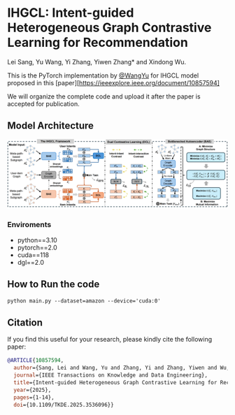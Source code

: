 # IHGCL: Intent-guided Heterogeneous Graph Contrastive Learning for Recommendation
Lei Sang, Yu Wang, Yi Zhang, Yiwen Zhang* and Xindong Wu. 

 This is the PyTorch implementation by <a href='https://github.com/wangyu0627'>@WangYu</a> for IHGCL model proposed in this [paper][https://ieeexplore.ieee.org/document/10857594]

We will organize the complete code and upload it after the paper is accepted for publication.

## Model Architecture
<img src='model_IHGCL.png' />

### Enviroments
- python==3.10
- pytorch==2.0
- cuda==118
- dgl==2.0
## How to Run the code
```
python main.py --dataset=amazon --device='cuda:0'
```
## Citation

If you find this useful for your research, please kindly cite the following paper:

```bibtex
@ARTICLE{10857594,
  author={Sang, Lei and Wang, Yu and Zhang, Yi and Zhang, Yiwen and Wu, Xindong},
  journal={IEEE Transactions on Knowledge and Data Engineering}, 
  title={Intent-guided Heterogeneous Graph Contrastive Learning for Recommendation}, 
  year={2025},
  pages={1-14},
  doi={10.1109/TKDE.2025.3536096}}
